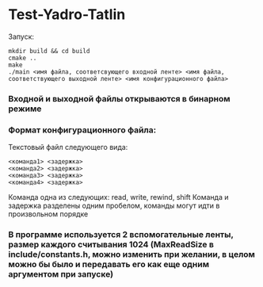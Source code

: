 # Test-Yadro-Tatlin
Запуск:
```
mkdir build && cd build
cmake ..
make 
./main <имя файла, cоответсвующего входной ленте> <имя файла, соответствующего выходной ленте> <имя конфигурационного файла>
```

### Входной и выходной файлы открываются в бинарном режиме
### Формат конфигурационного файла:
Текстовый файл следующего вида:
``` 
<команда1> <задержка>
<команда2> <задержка>
<команда3> <задержка>
<команда4> <задержка>
```
Команда одна из следующих: read, write, rewind, shift
Команда и задержка разделены одним пробелом, команды могут идти в произвольном порядке

### В программе используется 2 вспомогательные ленты, размер каждого считывания 1024 (MaxReadSize в include/constants.h, можно изменить при желании, в целом можно бы было и передавать его как еще одним аргументом при запуске) 

